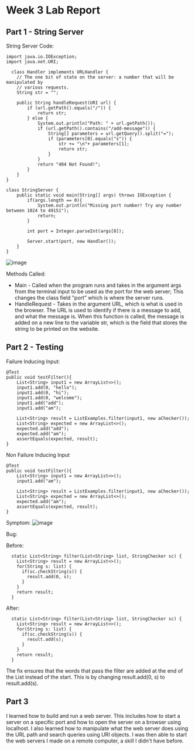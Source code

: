 # Week 3 Lab Report

## Part 1 - String Server

String Server Code:

    import java.io.IOException;
    import java.net.URI;

      class Handler implements URLHandler {
        // The one bit of state on the server: a number that will be manipulated by
        // various requests.
        String str = "";

        public String handleRequest(URI url) {
            if (url.getPath().equals("/")) {
                return str;
            } else {
                System.out.println("Path: " + url.getPath());
                if (url.getPath().contains("/add-message")) {
                    String[] parameters = url.getQuery().split("=");
                    if (parameters[0].equals("s")) {
                        str += "\n"+ parameters[1];
                        return str;
                    }
                }
                return "404 Not Found!";
            }
        }
    }

    class StringServer {
        public static void main(String[] args) throws IOException {
            if(args.length == 0){
                System.out.println("Missing port number! Try any number between 1024 to 49151");
                return;
            }

            int port = Integer.parseInt(args[0]);

            Server.start(port, new Handler());
        }
    }


![image](https://user-images.githubusercontent.com/63521936/215462925-2928b79e-1bab-4b62-9cfc-f1883de5c840.png)

Methods Called:
- Main - Called when the program runs and takes in the argument args from the terminal input to be used as the port for the web server; This changes the class field "port" which is where the server runs.
- HandleRequest - Takes in the argument URL, which is what is used in the browser. The URL is used to identify if there is a message to add, and what the message is. When this function is called, the message is added on a new line to the variable str, which is the field that stores the string to be printed on the website.


## Part 2 - Testing

Failure Inducing Input:

    @Test
    public void testFilter(){
        List<String> input1 = new ArrayList<>();
        input1.add(0, "hello");
        input1.add(0, "hi");
        input1.add(0, "welcome");
        input1.add("add");
        input1.add("am");

        List<String> result = ListExamples.filter(input1, new aChecker());
        List<String> expected = new ArrayList<>();
        expected.add("add");
        expected.add("am");
        assertEquals(expected, result);
    }
    
Non Failure Inducing Input

    @Test
    public void testFilter(){
        List<String> input1 = new ArrayList<>();
        input1.add("am");

        List<String> result = ListExamples.filter(input1, new aChecker());
        List<String> expected = new ArrayList<>();
        expected.add("am");
        assertEquals(expected, result);
    }
    
Symptom:
![image](https://user-images.githubusercontent.com/63521936/215640945-c35fc38c-d921-4707-a5da-691f9c9e6855.png)

Bug:

Before:

      static List<String> filter(List<String> list, StringChecker sc) {
        List<String> result = new ArrayList<>();
        for(String s: list) {
          if(sc.checkString(s)) {
            result.add(0, s);
          }
        }
        return result;
      }
      
After:

      static List<String> filter(List<String> list, StringChecker sc) {
        List<String> result = new ArrayList<>();
        for(String s: list) {
          if(sc.checkString(s)) {
            result.add(s);
          }
        }
        return result;
      }

The fix ensures that the words that pass the filter are added at the end of the List instead of the start. This is by changing result.add(0, s) to result.add(s).

## Part 3

I learned how to build and run a web server. This includes how to start a server on a specific port and how to open the server on a browser using localhost. I also learned how to manipulate what the web server does using the URL path and search queries using URI objects. I was then able to start the web servers I made on a remote computer, a skill I didn't have before.
